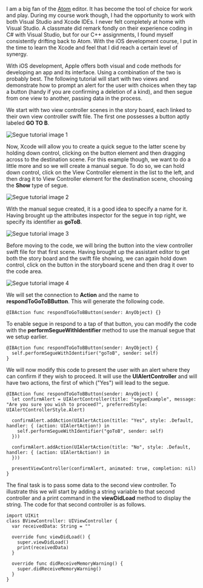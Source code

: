 I am a big fan of the [Atom](https://atom.io) editor. It has become the tool of choice for work and play. During my course work though, I had the opportunity to work with both Visual Studio and Xcode IDEs. I never felt completely at home with Visual Studio. A classmate did remark fondly on their experience coding in C# with Visual Studio, but for our C++ assignments, I found myself consistently drifting back to Atom. With the iOS development course, I put in the time to learn the Xcode and feel that I did reach a certain level of synergy.

With iOS development, Apple offers both visual and code methods for developing an app and its interface. Using a combination of the two is probably best. The following tutorial will start with two views and demonstrate how to prompt an alert for the user with choices when they tap a button (handy if you are confirming a deletion of a kind), and then segue from one view to another, passing data in the process.

We start with two view controller scenes in the story board, each linked to their own view controller swift file. The first one possesses a button aptly labeled **GO TO B**.

![Segue tutorial image 1](/assets/image/posts/segues_and_ide_synergy/segue_001.png)

Now, Xcode will allow you to create a quick segue to the latter scene by holding down control, clicking on the button element and then dragging across to the destination scene. For this example though, we want to do a little more and so we will create a manual segue. To do so, we can hold down control, click on the View Controller element in the list to the left, and then drag it to View Controller element for the destination scene, choosing the **Show** type of segue.

![Segue tutorial image 2](/assets/image/posts/segues_and_ide_synergy/segue_002.png)

With the manual segue created, it is a good idea to specify a name for it. Having brought up the attributes inspector for the segue in top right, we specify its identifier as **goToB**.

![Segue tutorial image 3](/assets/image/posts/segues_and_ide_synergy/segue_003.png)

Before moving to the code, we will bring the button into the view controller swift file for that first scene. Having brought up the assistant editor to get both the story board and the swift file showing, we can again hold down control, click on the button in the storyboard scene and then drag it over to the code area.

![Segue tutorial image 4](/assets/image/posts/segues_and_ide_synergy/segue_004.png)

We will set the connection to **Action** and the name to **respondToGoToBButton**. This will generate the following code.

    @IBAction func respondToGoToBButton(sender: AnyObject) {}

To enable segue in respond to a tap of that button, you can modify the code with the **performSegueWithIdentifier** method to use the manual segue that we setup earlier.

    @IBAction func respondToGoToBButton(sender: AnyObject) {
      self.performSegueWithIdentifier("goToB", sender: self)
    }


We will now modify this code to present the user with an alert where they can confirm if they wish to proceed. It will use the **UIAlertController** and will have two actions, the first of which ("Yes") will lead to the segue.


    @IBAction func respondToGoToBButton(sender: AnyObject) {
      let confirmAlert = UIAlertController(title: "segueExample", message: "Are you sure you wish to proceed?", preferredStyle: UIAlertControllerStyle.Alert)

      confirmAlert.addAction(UIAlertAction(title: "Yes", style: .Default, handler: { (action: UIAlertAction!) in
        self.performSegueWithIdentifier("goToB", sender: self)
      }))

      confirmAlert.addAction(UIAlertAction(title: "No", style: .Default, handler: { (action: UIAlertAction!) in
      }))

      presentViewController(confirmAlert, animated: true, completion: nil)
    }

The final task is to pass some data to the second view controller. To illustrate this we will start by adding a string variable to that second controller and a print command in the **viewDidLoad** method to display the string. The code for that second controller is as follows.

    import UIKit
    class BViewController: UIViewController {
      var receivedData: String = ""

      override func viewDidLoad() {
        super.viewDidLoad()
        print(receivedData)
      }

      override func didReceiveMemoryWarning() {
        super.didReceiveMemoryWarning()
      }
    }
